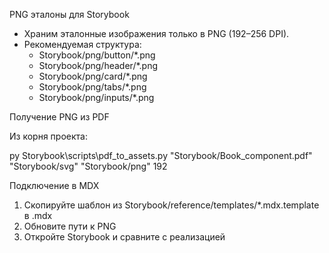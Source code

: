PNG эталоны для Storybook

- Храним эталонные изображения только в PNG (192–256 DPI).
- Рекомендуемая структура:
  - Storybook/png/button/*.png
  - Storybook/png/header/*.png
  - Storybook/png/card/*.png
  - Storybook/png/tabs/*.png
  - Storybook/png/inputs/*.png

Получение PNG из PDF

Из корня проекта:

py Storybook\scripts\pdf_to_assets.py "Storybook/Book_component.pdf" "Storybook/svg" "Storybook/png" 192

Подключение в MDX

1) Скопируйте шаблон из Storybook/reference/templates/*.mdx.template в .mdx
2) Обновите пути к PNG
3) Откройте Storybook и сравните с реализацией


